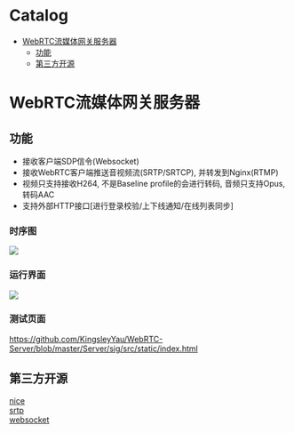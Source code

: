Catalog
=================

   * [WebRTC流媒体网关服务器](#WebRTC流媒体网关服务器)
   		* [功能](#功能)
      * [第三方开源](#第三方开源)
      
      
# WebRTC流媒体网关服务器
## 功能
- 接收客户端SDP信令(Websocket)
- 接收WebRTC客户端推送音视频流(SRTP/SRTCP), 并转发到Nginx(RTMP)
- 视频只支持接收H264, 不是Baseline profile的会进行转码, 音频只支持Opus, 转码AAC
- 支持外部HTTP接口[进行登录校验/上下线通知/在线列表同步]

### 时序图
![](https://github.com/KingsleyYau/WebRTC-Server/blob/master/Server/doc/MediaServer_Call_Sequence.png?raw=true)

### 运行界面
![](https://github.com/KingsleyYau/WebRTC-Server/blob/master/demo.png?raw=true)

### 测试页面
https://github.com/KingsleyYau/WebRTC-Server/blob/master/Server/sig/src/static/index.html

## 第三方开源
[nice](https://github.com/libnice/libnice)</br>
[srtp](https://github.com/cisco/libsrtp)</br>
[websocket](https://github.com/zaphoyd/websocketpp)</br>
